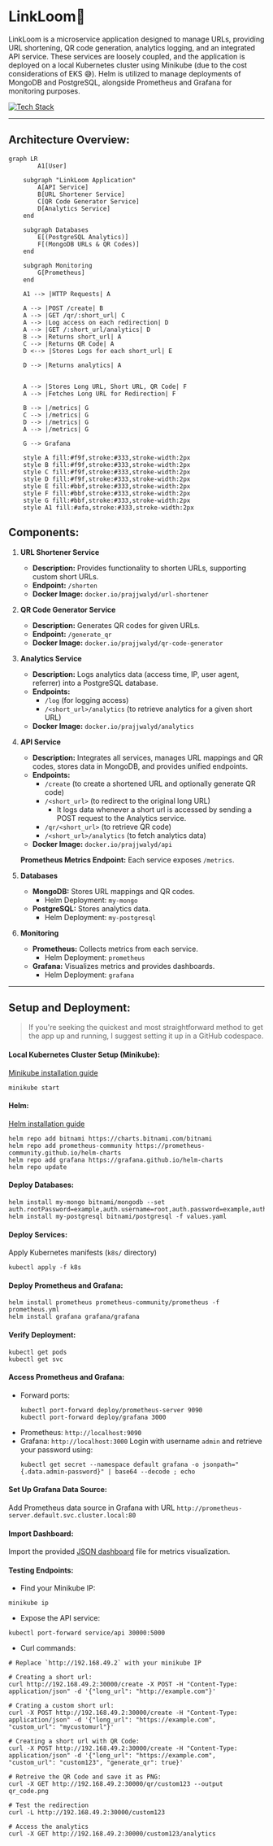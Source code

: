 # LinkLoom🔗

LinkLoom is a microservice application designed to manage URLs, providing URL shortening, QR code generation, analytics logging, and an integrated API service. These services are loosely coupled, and the application is deployed on a local Kubernetes cluster using Minikube (due to the cost considerations of EKS 😅). Helm is utilized to manage deployments of MongoDB and PostgreSQL, alongside Prometheus and Grafana for monitoring purposes.

[![Tech Stack](https://skillicons.dev/icons?i=flask,python,go,postgres,mongodb,githubactions,docker,k8s,prometheus,grafana)](https://skillicons.dev)

---
## Architecture Overview:
```mermaid
graph LR
        A1[User]
    
    subgraph "LinkLoom Application"
        A[API Service]
        B[URL Shortener Service]
        C[QR Code Generator Service]
        D[Analytics Service]
    end
    
    subgraph Databases
        E[(PostgreSQL Analytics)]
        F[(MongoDB URLs & QR Codes)]
    end
    
    subgraph Monitoring
        G[Prometheus]
    end

    A1 --> |HTTP Requests| A

    A --> |POST /create| B
    A --> |GET /qr/:short_url| C
    A --> |Log access on each redirection| D
    A --> |GET /:short_url/analytics| D
    B --> |Returns short_url| A
    C --> |Returns QR Code| A
    D <--> |Stores Logs for each short_url| E

    D --> |Returns analytics| A
    

    A --> |Stores Long URL, Short URL, QR Code| F
    A --> |Fetches Long URL for Redirection| F

    B --> |/metrics| G
    C --> |/metrics| G
    D --> |/metrics| G
    A --> |/metrics| G

    G --> Grafana

    style A fill:#f9f,stroke:#333,stroke-width:2px
    style B fill:#f9f,stroke:#333,stroke-width:2px
    style C fill:#f9f,stroke:#333,stroke-width:2px
    style D fill:#f9f,stroke:#333,stroke-width:2px
    style E fill:#bbf,stroke:#333,stroke-width:2px
    style F fill:#bbf,stroke:#333,stroke-width:2px
    style G fill:#bbf,stroke:#333,stroke-width:2px
    style A1 fill:#afa,stroke:#333,stroke-width:2px

```

## Components:

1. **URL Shortener Service**
   - **Description:** Provides functionality to shorten URLs, supporting custom short URLs.
   - **Endpoint:** `/shorten`
   - **Docker Image:** `docker.io/prajjwalyd/url-shortener`

2. **QR Code Generator Service**
   - **Description:** Generates QR codes for given URLs.
   - **Endpoint:** `/generate_qr`
   - **Docker Image:** `docker.io/prajjwalyd/qr-code-generator`

3. **Analytics Service**
   - **Description:** Logs analytics data (access time, IP, user agent, referrer) into a PostgreSQL database.
   - **Endpoints:** 
     - `/log` (for logging access)
     - `/<short_url>/analytics` (to retrieve analytics for a given short URL)
   - **Docker Image:** `docker.io/prajjwalyd/analytics`

4. **API Service**
   - **Description:** Integrates all services, manages URL mappings and QR codes, stores data in MongoDB, and provides unified endpoints.
   - **Endpoints:** 
     - `/create` (to create a shortened URL and optionally generate QR code)
     - `/<short_url>` (to redirect to the original long URL)
        - It logs data whenever a short url is accessed by sending a POST request to the Analytics service. 
     - `/qr/<short_url>` (to retrieve QR code)
     - `/<short_url>/analytics` (to fetch analytics data)
   - **Docker Image:** `docker.io/prajjwalyd/api`

    **Prometheus Metrics Endpoint:** Each service exposes `/metrics`.

5. **Databases**
   - **MongoDB:** Stores URL mappings and QR codes.
     - Helm Deployment: `my-mongo`
   - **PostgreSQL:** Stores analytics data.
     - Helm Deployment: `my-postgresql`

6. **Monitoring**
   - **Prometheus:** Collects metrics from each service.
     - Helm Deployment: `prometheus`
   - **Grafana:** Visualizes metrics and provides dashboards.
     - Helm Deployment: `grafana`

---

## Setup and Deployment:

> If you're seeking the quickest and most straightforward method to get the app up and running, I suggest setting it up in a GitHub codespace.


#### Local Kubernetes Cluster Setup (Minikube):
[Minikube installation guide](https://minikube.sigs.k8s.io/docs/start/)
   ```
   minikube start
   ```

#### Helm:
[Helm installation guide](https://helm.sh/docs/intro/install/)
```
helm repo add bitnami https://charts.bitnami.com/bitnami
helm repo add prometheus-community https://prometheus-community.github.io/helm-charts
helm repo add grafana https://grafana.github.io/helm-charts
helm repo update
```

#### Deploy Databases:
```
helm install my-mongo bitnami/mongodb --set auth.rootPassword=example,auth.username=root,auth.password=example,auth.database=url_db
helm install my-postgresql bitnami/postgresql -f values.yaml
```

#### Deploy Services:
Apply Kubernetes manifests (`k8s/` directory)
```
kubectl apply -f k8s
```

#### Deploy Prometheus and Grafana:
```
helm install prometheus prometheus-community/prometheus -f prometheus.yml
helm install grafana grafana/grafana
```

#### Verify Deployment:
```
kubectl get pods
kubectl get svc
```

#### Access Prometheus and Grafana:
- Forward ports:
    ```
    kubectl port-forward deploy/prometheus-server 9090
    kubectl port-forward deploy/grafana 3000
    ```
- Prometheus: `http://localhost:9090`
- Grafana: `http://localhost:3000`
    Login with username `admin` and retrieve your password using:
    ```
    kubectl get secret --namespace default grafana -o jsonpath="{.data.admin-password}" | base64 --decode ; echo
    ```

#### Set Up Grafana Data Source:
Add Prometheus data source in Grafana with URL `http://prometheus-server.default.svc.cluster.local:80`

#### Import Dashboard:
Import the provided [JSON dashboard](https://github.com/prajjwalyd/LinkLoom/blob/main/LinkLoom-grafana.json) file for metrics visualization.


#### Testing Endpoints:
- Find your Minikube IP:
```
minikube ip
```
- Expose the API service:
```
kubectl port-forward service/api 30000:5000
```
- Curl commands:
```
# Replace `http://192.168.49.2` with your minikube IP

# Creating a short url:
curl http://192.168.49.2:30000/create -X POST -H "Content-Type: application/json" -d '{"long_url": "http://example.com"}'

# Crating a custom short url:
curl -X POST http://192.168.49.2:30000/create -H "Content-Type: application/json" -d '{"long_url": "https://example.com", "custom_url": "mycustomurl"}'

# Creating a short url with QR Code:
curl -X POST http://192.168.49.2:30000/create -H "Content-Type: application/json" -d '{"long_url": "https://example.com", "custom_url": "custom123", "generate_qr": true}'

# Retreive the QR Code and save it as PNG:
curl -X GET http://192.168.49.2:30000/qr/custom123 --output qr_code.png

# Test the redirection
curl -L http://192.168.49.2:30000/custom123

# Access the analytics
curl -X GET http://192.168.49.2:30000/custom123/analytics
```